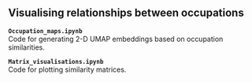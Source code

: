 ## Visualising relationships between occupations

**`Occupation_maps.ipynb`**  
Code for generating 2-D UMAP embeddings based on occupation similarities.

**`Matrix_visualisations.ipynb`**  
Code for plotting similarity matrices.
